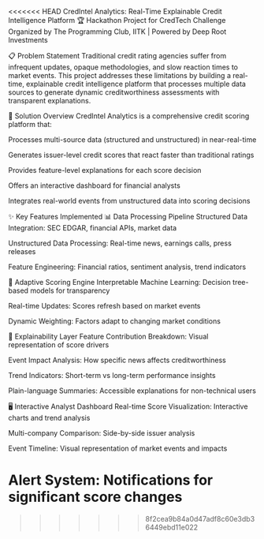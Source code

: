 <<<<<<< HEAD
CredIntel Analytics: Real-Time Explainable Credit Intelligence Platform
🏆 Hackathon Project for CredTech Challenge
Organized by The Programming Club, IITK | Powered by Deep Root Investments

📋 Problem Statement
Traditional credit rating agencies suffer from infrequent updates, opaque methodologies, and slow reaction times to market events. This project addresses these limitations by building a real-time, explainable credit intelligence platform that processes multiple data sources to generate dynamic creditworthiness assessments with transparent explanations.

🎯 Solution Overview
CredIntel Analytics is a comprehensive credit scoring platform that:

Processes multi-source data (structured and unstructured) in near-real-time

Generates issuer-level credit scores that react faster than traditional ratings

Provides feature-level explanations for each score decision

Offers an interactive dashboard for financial analysts

Integrates real-world events from unstructured data into scoring decisions

✨ Key Features Implemented
📊 Data Processing Pipeline
Structured Data Integration: SEC EDGAR, financial APIs, market data

Unstructured Data Processing: Real-time news, earnings calls, press releases

Feature Engineering: Financial ratios, sentiment analysis, trend indicators

🎯 Adaptive Scoring Engine
Interpretable Machine Learning: Decision tree-based models for transparency

Real-time Updates: Scores refresh based on market events

Dynamic Weighting: Factors adapt to changing market conditions

📝 Explainability Layer
Feature Contribution Breakdown: Visual representation of score drivers

Event Impact Analysis: How specific news affects creditworthiness

Trend Indicators: Short-term vs long-term performance insights

Plain-language Summaries: Accessible explanations for non-technical users

🖥️ Interactive Analyst Dashboard
Real-time Score Visualization: Interactive charts and trend analysis

Multi-company Comparison: Side-by-side issuer analysis

Event Timeline: Visual representation of market events and impacts

Alert System: Notifications for significant score changes
=======

>>>>>>> 8f2cea9b84a0d47adf8c60e3db36449ebd11e022

